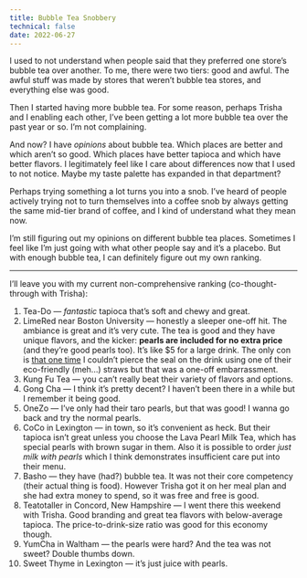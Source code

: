 ```yaml
---
title: Bubble Tea Snobbery
technical: false
date: 2022-06-27
---
```


I used to not understand when people said that they preferred one store’s bubble tea over another. To me, there were two tiers: good and awful. The awful stuff was made by stores that weren’t bubble tea stores, and everything else was good. 

Then I started having more bubble tea. For some reason, perhaps Trisha and I enabling each other, I’ve been getting a lot more bubble tea over the past year or so. I’m not complaining. 

And now? I have _opinions_ about bubble tea. Which places are better and which aren’t so good. Which places have better tapioca and which have better flavors. I legitimately feel like I care about differences now that I used to not notice. Maybe my taste palette has expanded in that department? 

Perhaps trying something a lot turns you into a snob. I’ve heard of people actively trying not to turn themselves into a coffee snob by always getting the same mid-tier brand of coffee, and I kind of understand what they mean now. 

I’m still figuring out my opinions on different bubble tea places. Sometimes I feel like I’m just going with what other people say and it’s a placebo. But with enough bubble tea, I can definitely figure out my own ranking. 

---

I’ll leave you with my current non-comprehensive ranking (co-thought-through with Trisha): 

1. Tea-Do — _fantastic_ tapioca that’s soft and chewy and great. 
2. LimeRed near Boston University — honestly a sleeper one-off hit. The ambiance is great and it’s very cute. The tea is good and they have unique flavors, and the kicker: **pearls are included for no extra price** (and they’re good pearls too). It’s like $5 for a large drink. The only con is [that one time](/+/bubble-tea-fail-video) I couldn’t pierce the seal on the drink using one of their eco-friendly (meh...) straws but that was a one-off embarrassment. 
3. Kung Fu Tea — you can’t really beat their variety of flavors and options. 
4. Gong Cha — I think it’s pretty decent? I haven’t been there in a while but I remember it being good. 
5. OneZo — I’ve only had their taro pearls, but that was good! I wanna go back and try the normal pearls. 
6. CoCo in Lexington — in town, so it’s convenient as heck. But their tapioca isn’t great unless you choose the Lava Pearl Milk Tea, which has special pearls with brown sugar in them. Also it is possible to order _just milk with pearls_ which I think demonstrates insufficient care put into their menu. 
7. Basho — they have (had?) bubble tea. It was not their core competency (their actual thing is food). However Trisha got it on her meal plan and she had extra money to spend, so it was free and free is good. 
8. Teatotaller in Concord, New Hampshire — I went there this weekend with Trisha. Good branding and great tea flavors with below-average tapioca. The price-to-drink-size ratio was good for this economy though. 
9. YumCha in Waltham — the pearls were hard? And the tea was not sweet? Double thumbs down. 
10. Sweet Thyme in Lexington — it’s just juice with pearls. 